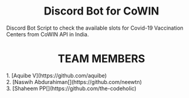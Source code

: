 <h1 align="center"><b> Discord Bot for CoWIN</b></h1>

Discord Bot Script to check the available slots for Covid-19 Vaccination Centers from CoWIN API in India.


<h1 align="center">TEAM MEMBERS</h1>
1. [Aquibe V](https://github.com/aquibe) <br>
2. [Naswih Abdurahiman[](https://github.com/neewtn) <br>
3. [Shaheem PP[](https://github.com/the-codeholic)
